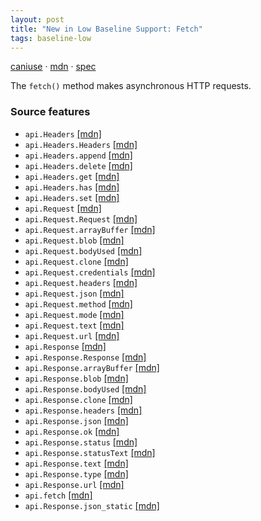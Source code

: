 ```yaml
---
layout: post
title: "New in Low Baseline Support: Fetch"
tags: baseline-low
---
```


[caniuse](https://caniuse.com/?search=fetch) · [mdn](https://developer.mozilla.org/en-US/search?q=Fetch) · [spec](https://fetch.spec.whatwg.org/)

The `fetch()` method makes asynchronous HTTP requests.

### Source features

- ``api.Headers`` [[mdn]](https://developer.mozilla.org/en-US/search?q=api.Headers)
- ``api.Headers.Headers`` [[mdn]](https://developer.mozilla.org/en-US/search?q=api.Headers.Headers)
- ``api.Headers.append`` [[mdn]](https://developer.mozilla.org/en-US/search?q=api.Headers.append)
- ``api.Headers.delete`` [[mdn]](https://developer.mozilla.org/en-US/search?q=api.Headers.delete)
- ``api.Headers.get`` [[mdn]](https://developer.mozilla.org/en-US/search?q=api.Headers.get)
- ``api.Headers.has`` [[mdn]](https://developer.mozilla.org/en-US/search?q=api.Headers.has)
- ``api.Headers.set`` [[mdn]](https://developer.mozilla.org/en-US/search?q=api.Headers.set)
- ``api.Request`` [[mdn]](https://developer.mozilla.org/en-US/search?q=api.Request)
- ``api.Request.Request`` [[mdn]](https://developer.mozilla.org/en-US/search?q=api.Request.Request)
- ``api.Request.arrayBuffer`` [[mdn]](https://developer.mozilla.org/en-US/search?q=api.Request.arrayBuffer)
- ``api.Request.blob`` [[mdn]](https://developer.mozilla.org/en-US/search?q=api.Request.blob)
- ``api.Request.bodyUsed`` [[mdn]](https://developer.mozilla.org/en-US/search?q=api.Request.bodyUsed)
- ``api.Request.clone`` [[mdn]](https://developer.mozilla.org/en-US/search?q=api.Request.clone)
- ``api.Request.credentials`` [[mdn]](https://developer.mozilla.org/en-US/search?q=api.Request.credentials)
- ``api.Request.headers`` [[mdn]](https://developer.mozilla.org/en-US/search?q=api.Request.headers)
- ``api.Request.json`` [[mdn]](https://developer.mozilla.org/en-US/search?q=api.Request.json)
- ``api.Request.method`` [[mdn]](https://developer.mozilla.org/en-US/search?q=api.Request.method)
- ``api.Request.mode`` [[mdn]](https://developer.mozilla.org/en-US/search?q=api.Request.mode)
- ``api.Request.text`` [[mdn]](https://developer.mozilla.org/en-US/search?q=api.Request.text)
- ``api.Request.url`` [[mdn]](https://developer.mozilla.org/en-US/search?q=api.Request.url)
- ``api.Response`` [[mdn]](https://developer.mozilla.org/en-US/search?q=api.Response)
- ``api.Response.Response`` [[mdn]](https://developer.mozilla.org/en-US/search?q=api.Response.Response)
- ``api.Response.arrayBuffer`` [[mdn]](https://developer.mozilla.org/en-US/search?q=api.Response.arrayBuffer)
- ``api.Response.blob`` [[mdn]](https://developer.mozilla.org/en-US/search?q=api.Response.blob)
- ``api.Response.bodyUsed`` [[mdn]](https://developer.mozilla.org/en-US/search?q=api.Response.bodyUsed)
- ``api.Response.clone`` [[mdn]](https://developer.mozilla.org/en-US/search?q=api.Response.clone)
- ``api.Response.headers`` [[mdn]](https://developer.mozilla.org/en-US/search?q=api.Response.headers)
- ``api.Response.json`` [[mdn]](https://developer.mozilla.org/en-US/search?q=api.Response.json)
- ``api.Response.ok`` [[mdn]](https://developer.mozilla.org/en-US/search?q=api.Response.ok)
- ``api.Response.status`` [[mdn]](https://developer.mozilla.org/en-US/search?q=api.Response.status)
- ``api.Response.statusText`` [[mdn]](https://developer.mozilla.org/en-US/search?q=api.Response.statusText)
- ``api.Response.text`` [[mdn]](https://developer.mozilla.org/en-US/search?q=api.Response.text)
- ``api.Response.type`` [[mdn]](https://developer.mozilla.org/en-US/search?q=api.Response.type)
- ``api.Response.url`` [[mdn]](https://developer.mozilla.org/en-US/search?q=api.Response.url)
- ``api.fetch`` [[mdn]](https://developer.mozilla.org/en-US/search?q=api.fetch)
- ``api.Response.json_static`` [[mdn]](https://developer.mozilla.org/en-US/search?q=api.Response.json_static)
